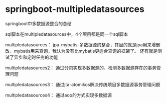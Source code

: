 # springboot-multipledatasources
springboot中多数据源整合的总结

sql脚本在multipledatasources中，4个项目都是同一个sql脚本

multipledatasources：
jpa-mybatis-多数据源的整合，其目的就是jpa用来增删改，mybatis用来查询，我认为没有比mybatis更适合查询的框架了。
还有就是测试了异步和定时任务的功能

multipledatasources2：
通过分包实现多数据源的，检测多数据源存在的事务管理问题

multipledatasources3：
通过jta-atomikos解决传统项目多数据源事务管理问题

multipledatasources4：
通过aop的方式实现多数据源

